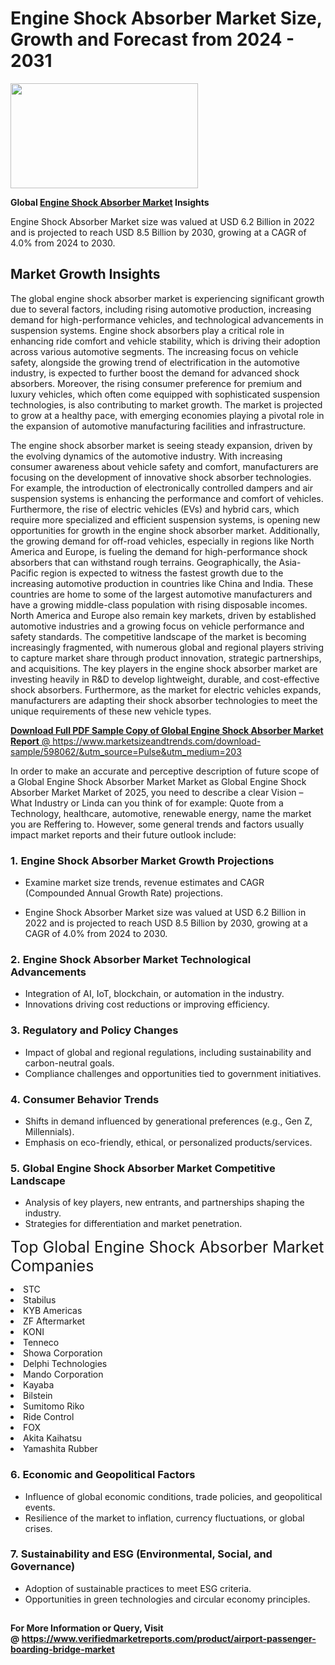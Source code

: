 <H1>Engine Shock Absorber Market Size, Growth and Forecast from 2024 - 2031</H1><img class="aligncenter size-medium wp-image-584254" src="https://thirdeyenews.in/wp-content/uploads/2024/09/Global-Market-Research-300x168.jpeg" alt="" width="300" height="168" /><p><strong>Global&nbsp;<a href="https://www.marketsizeandtrends.com/download-sample/598062/&amp;utm_source=Pulse&amp;utm_medium=203">Engine Shock Absorber Market</a> Insights</strong></p><p>Engine Shock Absorber Market size was valued at USD 6.2 Billion in 2022 and is projected to reach USD 8.5 Billion by 2030, growing at a CAGR of 4.0% from 2024 to 2030.</p><p><h2>Market Growth Insights</h2> <p>The global engine shock absorber market is experiencing significant growth due to several factors, including rising automotive production, increasing demand for high-performance vehicles, and technological advancements in suspension systems. Engine shock absorbers play a critical role in enhancing ride comfort and vehicle stability, which is driving their adoption across various automotive segments. The increasing focus on vehicle safety, alongside the growing trend of electrification in the automotive industry, is expected to further boost the demand for advanced shock absorbers. Moreover, the rising consumer preference for premium and luxury vehicles, which often come equipped with sophisticated suspension technologies, is also contributing to market growth. The market is projected to grow at a healthy pace, with emerging economies playing a pivotal role in the expansion of automotive manufacturing facilities and infrastructure. <a href="#"></a></p> <p>The engine shock absorber market is seeing steady expansion, driven by the evolving dynamics of the automotive industry. With increasing consumer awareness about vehicle safety and comfort, manufacturers are focusing on the development of innovative shock absorber technologies. For example, the introduction of electronically controlled dampers and air suspension systems is enhancing the performance and comfort of vehicles. Furthermore, the rise of electric vehicles (EVs) and hybrid cars, which require more specialized and efficient suspension systems, is opening new opportunities for growth in the engine shock absorber market. Additionally, the growing demand for off-road vehicles, especially in regions like North America and Europe, is fueling the demand for high-performance shock absorbers that can withstand rough terrains. Geographically, the Asia-Pacific region is expected to witness the fastest growth due to the increasing automotive production in countries like China and India. These countries are home to some of the largest automotive manufacturers and have a growing middle-class population with rising disposable incomes. North America and Europe also remain key markets, driven by established automotive industries and a growing focus on vehicle performance and safety standards. The competitive landscape of the market is becoming increasingly fragmented, with numerous global and regional players striving to capture market share through product innovation, strategic partnerships, and acquisitions. The key players in the engine shock absorber market are investing heavily in R&D to develop lightweight, durable, and cost-effective shock absorbers. Furthermore, as the market for electric vehicles expands, manufacturers are adapting their shock absorber technologies to meet the unique requirements of these new vehicle types. <a href="#"></p><p><span class=""><strong>Download Full PDF Sample Copy of Global Engine Shock Absorber Market Report</strong> @ <a href="https://www.marketsizeandtrends.com/download-sample/598062/&amp;utm_source=Pulse&amp;utm_medium=203" target="_blank">https://www.marketsizeandtrends.com/download-sample/598062/&amp;utm_source=Pulse&amp;utm_medium=203</a></span></p><p>In order to make an accurate and perceptive description of future scope of a Global&nbsp;Engine Shock Absorber Market Market as Global&nbsp;Engine Shock Absorber Market Market of 2025, you need to describe a clear Vision &ndash; What Industry or Linda can you think of for example: Quote from a Technology, healthcare, automotive, renewable energy, name the market you are Reffering to. However, some general trends and factors usually impact market reports and their future outlook include:</p><h3>1.&nbsp;<strong>Engine Shock Absorber Market Growth Projections</strong></h3><ul><li>Examine market size trends, revenue estimates and CAGR (Compounded Annual Growth Rate) projections.</li><li><p>Engine Shock Absorber Market size was valued at USD 6.2 Billion in 2022 and is projected to reach USD 8.5 Billion by 2030, growing at a CAGR of 4.0% from 2024 to 2030.</p></li></ul><h3>2.&nbsp;<strong>Engine Shock Absorber Market Technological Advancements</strong></h3><ul><li>Integration of AI, IoT, blockchain, or automation in the industry.</li><li>Innovations driving cost reductions or improving efficiency.</li></ul><h3>3.&nbsp;<strong>Regulatory and Policy Changes</strong></h3><ul><li>Impact of global and regional regulations, including sustainability and carbon-neutral goals.</li><li>Compliance challenges and opportunities tied to government initiatives.</li></ul><h3>4.&nbsp;<strong>Consumer Behavior Trends</strong></h3><ul><li>Shifts in demand influenced by generational preferences (e.g., Gen Z, Millennials).</li><li>Emphasis on eco-friendly, ethical, or personalized products/services.</li></ul><h3>5.&nbsp;<strong>Global Engine Shock Absorber Market Competitive Landscape</strong></h3><ul><li>Analysis of key players, new entrants, and partnerships shaping the industry.</li><li>Strategies for differentiation and market penetration.</li></ul><p data-pm-slice="1 1 []"><span style="color: inherit; font-family: inherit; font-size: 25px;">Top Global Engine Shock Absorber Market Companies</span></p><div class="" data-test-id=""><p><li>STC</li><li> Stabilus</li><li> KYB Americas</li><li> ZF Aftermarket</li><li> KONI</li><li> Tenneco</li><li> Showa Corporation</li><li> Delphi Technologies</li><li> Mando Corporation</li><li> Kayaba</li><li> Bilstein</li><li> Sumitomo Riko</li><li> Ride Control</li><li> FOX</li><li> Akita Kaihatsu</li><li> Yamashita Rubber</li></p></div><h3>6.&nbsp;<strong>Economic and Geopolitical Factors</strong></h3><ul><li>Influence of global economic conditions, trade policies, and geopolitical events.</li><li>Resilience of the market to inflation, currency fluctuations, or global crises.</li></ul><h3>7.&nbsp;<strong>Sustainability and ESG (Environmental, Social, and Governance)</strong></h3><ul><li>Adoption of sustainable practices to meet ESG criteria.</li><li>Opportunities in green technologies and circular economy principles.</li></ul><h2><strong style="font-size: 14px;">For More Information or Query, Visit @&nbsp;</strong><a style="background-color: #ffffff; font-size: 14px;" href="https://www.marketsizeandtrends.com/report/engine-shock-absorber-market/" target="_blank">https://www.verifiedmarketreports.com/product/airport-passenger-boarding-bridge-market</a></h2>
